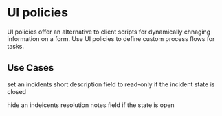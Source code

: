 # UI policies 

UI policies offer an alternative to client scripts for dynamically chnaging information on a form. Use UI policies to define custom process flows for tasks.

## Use Cases

set an incidents short description field to read-only if the incident state is closed

hide an indeicents resolution notes field if the state is open